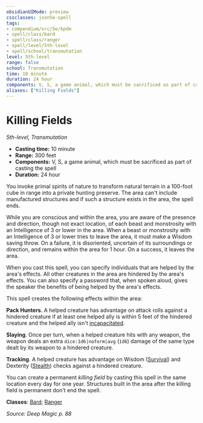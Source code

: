 ```yaml
---
obsidianUIMode: preview
cssclasses: json5e-spell
tags:
- compendium/src/5e/kpdm
- spell/class/bard
- spell/class/ranger
- spell/level/5th-level
- spell/school/transmutation
level: 5th-level
range: false
school: Transmutation
time: 10 minute
duration: 24 hour
components: V, S, a game animal, which must be sacrificed as part of casting the spell
aliases: ["Killing Fields"]
---
```

# Killing Fields
*5th-level, Transmutation*  

- **Casting time:** 10 minute
- **Range:** 300 feet
- **Components:** V, S, a game animal, which must be sacrificed as part of casting the spell
- **Duration:** 24 hour

You invoke primal spirits of nature to transform natural terrain in a 100-foot cube in range into a private hunting preserve. The area can't include manufactured structures and if such a structure exists in the area, the spell ends.

While you are conscious and within the area, you are aware of the presence and direction, though not exact location, of each beast and monstrosity with an Intelligence of 3 or lower in the area. When a beast or monstrosity with an Intelligence of 3 or lower tries to leave the area, it must make a Wisdom saving throw. On a failure, it is disoriented, uncertain of its surroundings or direction, and remains within the area for 1 hour. On a success, it leaves the area.

When you cast this spell, you can specify individuals that are helped by the area's effects. All other creatures in the area are hindered by the area's effects. You can also specify a password that, when spoken aloud, gives the speaker the benefits of being helped by the area's effects.

This spell creates the following effects within the area:

**Pack Hunters**. A helped creature has advantage on attack rolls against a hindered creature if at least one helped ally is within 5 feet of the hindered creature and the helped ally isn't [incapacitated](/compendium/rules/conditions.md#Incapacitated).

**Slaying**. Once per turn, when a helped creature hits with any weapon, the weapon deals an extra `dice:1d6|noform|avg` (`1d6`) damage of the same type dealt by its weapon to a hindered creature.

**Tracking**. A helped creature has advantage on Wisdom ([Survival](/compendium/rules/skills.md#Survival)) and Dexterity ([Stealth](/compendium/rules/skills.md#Stealth)) checks against a hindered creature.

You can create a permanent *killing field* by casting this spell in the same location every day for one year. Structures built in the area after the killing field is permanent don't end the spell.

**Classes**: [Bard](list-spells-classes-bard); [Ranger](list-spells-classes-ranger)

*Source: Deep Magic p. 88*